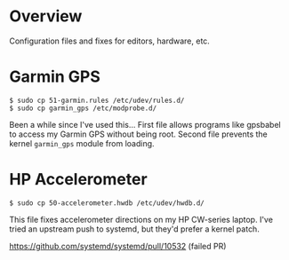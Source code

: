 # Overview

Configuration files and fixes for editors, hardware, etc.

# Garmin GPS

    $ sudo cp 51-garmin.rules /etc/udev/rules.d/
    $ sudo cp garmin_gps /etc/modprobe.d/

Been a while since I've used this...  First file allows programs like gpsbabel
to access my Garmin GPS without being root.  Second file prevents the kernel
`garmin_gps` module from loading.

# HP Accelerometer

    $ sudo cp 50-accelerometer.hwdb /etc/udev/hwdb.d/

This file fixes accelerometer directions on my HP CW-series laptop.  I've
tried an upstream push to systemd, but they'd prefer a kernel patch.

https://github.com/systemd/systemd/pull/10532 (failed PR)
